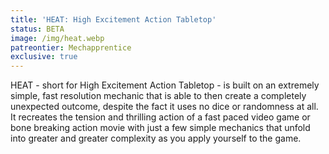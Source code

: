 ```yaml
---
title: 'HEAT: High Excitement Action Tabletop'
status: BETA
image: /img/heat.webp
patreontier: Mechapprentice
exclusive: true
---
```


HEAT - short for High Excitement Action Tabletop - is built on an extremely simple, fast resolution mechanic that is able to then create a completely unexpected outcome, despite the fact it uses no dice or randomness at all. It recreates the tension and thrilling action of a fast paced video game or bone breaking action movie with just a few simple mechanics that unfold into greater and greater complexity as you apply yourself to the game.
